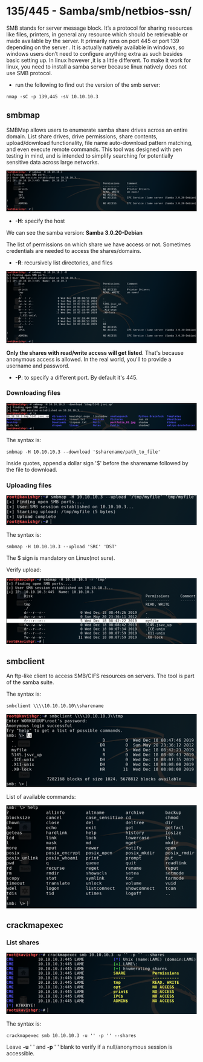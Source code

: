 # 135/445 - Samba/smb/netbios-ssn/

SMB stands for server message block. It’s a protocol for sharing resources like files, printers, in general any resource which should be retrievable or made available by the server. It primarily runs on port 445 or port 139 depending on the server . It is actually natively available in windows, so windows users don’t need to configure anything extra as such besides basic setting up. In linux however ,it is a little different. To make it work for linux, you need to install a samba server because linux natively does not use SMB protocol.

* run the following to find out the version of the smb server:

```text
nmap -sC -p 139,445 -sV 10.10.10.3
```

## smbmap

SMBMap allows users to enumerate samba share drives across an entire domain. List share drives, drive permissions, share contents, upload/download functionality, file name auto-download pattern matching, and even execute remote commands. This tool was designed with pen testing in mind, and is intended to simplify searching for potentially sensitive data across large networks.

![](../.gitbook/assets/smbmap1.png)

* **-H**: specify the host

We can see the samba version: **Samba 3.0.20-Debian**

The list of permissions on which share we have access or not. Sometimes credentials are needed to access the shares/domains.

* **-R**: recursively list directories, and files

![](../.gitbook/assets/smbmaprecursive.png)

**Only the shares with read/write access will get listed**. That's because anonymous access is allowed. In the real world, you'll to provide a username and password.

* **-P**: to specify a different port. By default it's 445.

### Downloading files

![File downloaded in the current directory](../.gitbook/assets/smbmapdl.png)

The syntax is: 

```text
smbmap -H 10.10.10.3 --download '$sharename/path_to_file'
```

Inside quotes, append a dollar sign '$' before the sharename followed by the file to download.

### Uploading files

![upload complete](../.gitbook/assets/smbmapupload.png)

The syntax is:

```text
smbmap -H 10.10.10.3 --upload 'SRC' 'DST'
```

The $ sign is mandatory on Linux\(not sure\).

Verify upload:

![Uploaded file is highlighted.](../.gitbook/assets/smbmapverifyupload.png)





#### 

## smbclient

An ftp-like client to access SMB/CIFS resources on servers. The tool is part of the samba suite.

The syntax is:

```text
smbclient \\\\10.10.10.10\\sharename
```

![For anonymous login just press enter for the password.](../.gitbook/assets/smbclient.png)

List of available commands:

![list of commands to interact with smb share](../.gitbook/assets/smbclienthelp.png)





## crackmapexec

### List shares

![List of shares and associated permissions](../.gitbook/assets/crackmapexeclistshares.png)

The syntax is:

```text
crackmapexec smb 10.10.10.3 -u '' -p '' --shares
```

Leave **-u** ' ' and **-p** ' ' blank to verify if a null/anonymous session is accessible.

